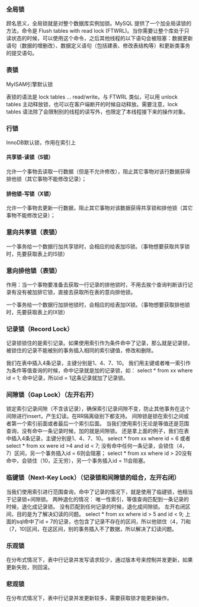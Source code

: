 

### 全局锁
顾名思义，全局锁就是对整个数据库实例加锁。MySQL 提供了一个加全局读锁的方法，命令是 Flush tables with read lock (FTWRL)。当你需要让整个库处于只读状态的时候，可以使用这个命令，之后其他线程的以下语句会被阻塞：数据更新语句（数据的增删改）、数据定义语句（包括建表、修改表结构等）和更新类事务的提交语句。
### 表锁
MyISAM引擎默认锁

表锁的语法是 lock tables … read/write。与 FTWRL 类似，可以用 unlock tables 主动释放锁，也可以在客户端断开的时候自动释放。需要注意，lock tables 语法除了会限制别的线程的读写外，也限定了本线程接下来的操作对象。
### 行锁
InnoDB默认锁，作用在索引上
#### 共享锁-读锁（S锁）
允许一个事物去读取一行数据（但是不允许修改），阻止其它事物对该行数据获得排他锁（其它事物不能修改记录）；
#### 排他锁-写锁（X锁）
允许一个事物去更新一行数据，阻止其它事物对该数据获得共享锁和排他锁（其它事物不能修改记录）；
### 意向共享锁（表锁）
一个事务给一个数据行加共享锁时，会相应的给表加IS锁。（事物想要获取共享锁时，先要获取表上的IS锁）
### 意向排他锁（表锁）
作用：当一个事物要准备去获取一行记录的排他锁时，不用去挨个查询判断该行记录有没有被加排它锁，直接去获取所在表的意向排他锁。

一个事务给一个数据行加排他锁时，会相应的给表加IX锁。（事物想要获取排他锁时，先要获取表上的IX锁）
### 记录锁（Record Lock）
记录锁锁住的是索引记录。如果使用索引作为条件命中了记录，那么就是记录锁，被锁住的记录不能被别的事务插入相同的索引键值，修改和删除。

我们在表中插入4条记录，主键分别是1、4、7、10。 我们用主键或者唯一索引作为条件等值查询的时候，命中记录就是加的记录锁，如：
select * from xx where id = 1; 命中记录，所以id = 1这条记录就加了记录锁。
### 间隙锁（Gap Lock）（左开右开）
锁定索引记录间隙（不含该记录），确保索引记录间隙不变，防止其他事务在这个间隙进行insert，产生幻读。在RR隔离级别下都支持。 间隙锁是锁在索引之间或者第一个索引前面或者最后一个索引后面。 当我们使用索引无论是等值还是范围查询，没有命中一条记录时候，加的就是间隙锁。
还是拿上面的例子，我们在表中插入4条记录，主键分别是1、4、7、10。
select * from xx where id = 6 或者 select * from xx were id >4 and id < 7;
没有命中任何一条记录，会锁住（4，7）区间，另一个事务插入id = 6则会阻塞；
select * from xx where id > 20没有命中，会锁住（10，正无穷），另一个事务插入id = 11会阻塞。
### 临键锁（Next-Key Lock）（记录锁和间隙锁的组合，左开右闭）
当我们使用索引进行范围查询，命中了记录的情况下，就是使用了临键锁，他相当于记录锁+间隙锁。
两种退化的情况：
唯一性索引，等值查询匹配到一条记录的时候，退化成记录锁。
没有匹配到任何记录的时候，退化成间隙锁。
左开右闭区间，目的是为了解决幻读的问题。
select * from xx where id > 5 and id < 9;
上面的sql命中了id = 7的记录，也包含了记录不存在的区间，所以他锁住（4，7]和（7，10]区间，在这区间，别的事务插入不了数据，所以解决了幻读问题。
### 乐观锁
在分布式情况下，表中行记录并发写请求较少，通过版本号来控制并发更新，如果更新失败，则回滚。
### 悲观锁
在分布式情况下，表中行记录并发更新较多，需要获取锁才能更新操作。
